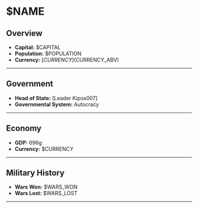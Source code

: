 # $NAME

## Overview

- **Capital:** $CAPITAL
- **Population:** $POPULATION
- **Currency:** [$CURRENCY] ($CURRENCY_ABV)

---

## Government

- **Head of State:** [Leader Kipos007]
- **Governmental System:** Autocracy

---

## Economy

- **GDP:** 696g
- **Currency:** $CURRENCY

---

## Military History

- **Wars Won:** $WARS_WON
- **Wars Lost:** $WARS_LOST

---

